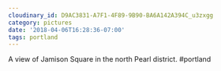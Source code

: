 ```yaml
---
cloudinary_id: D9AC3831-A7F1-4F89-9B90-BA6A142A394C_u3zxgg
category: pictures
date: '2018-04-06T16:28:36-07:00'
tags: portland
---
```


A view of Jamison Square in the north Pearl district. #portland